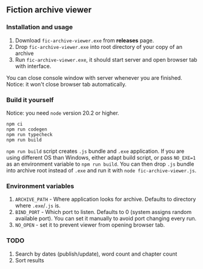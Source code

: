 ## Fiction archive viewer

### Installation and usage

1. Download `fic-archive-viewer.exe` from **releases** page.
2. Drop `fic-archive-viewer.exe` into root directory of your copy of an archive
3. Run `fic-archive-viewer.exe`, it should start server and open browser tab with interface.

You can close console window with server whenever you are finished. Notice: it won't close
browser tab automatically.

### Build it yourself

Notice: you need `node` version 20.2 or higher.

```
npm ci
npm run codegen
npm run typecheck
npm run build
```

`npm run build` script creates `.js` bundle and `.exe` application. If you are using different OS than Windows,
either adapt build script, or pass `NO_EXE=1` as an environment variable to `npm run build`. You can then drop `.js`
bundle into archive root instead of `.exe` and run it with `node fic-archive-viewer.js`.

### Environment variables

1. `ARCHIVE_PATH` - Where application looks for archive. Defaults to directory where `.exe`/`.js` is.
2. `BIND_PORT` - Which port to listen. Defaults to 0 (system assigns random available port). You can set it manually
to avoid port changing every run.
3. `NO_OPEN` - set it to prevent viewer from opening browser tab.

### TODO

1. Search by dates (publish/update), word count and chapter count
2. Sort results
